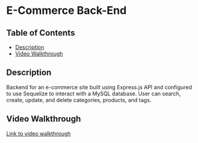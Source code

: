 # E-Commerce Back-End

## Table of Contents
* [Description](#description)
* [Video Walkthrough](#video-walkthrough)

## Description
Backend for an e-commerce site built using Express.js API and configured to use Sequelize to interact with a MySQL database. User can search, create, update, and delete categories, products, and tags.

## Video Walkthrough
[Link to video walkthrough](https://drive.google.com/file/d/1Uby1VZ4x2Z8_V7YD-is7K3xCeGFvbyRH/view?usp=sharing)